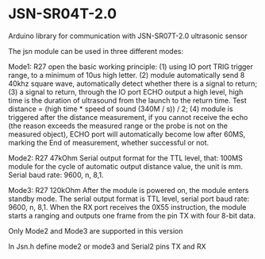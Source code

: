 # JSN-SR04T-2.0
Arduino library for communication with JSN-SR07T-2.0 ultrasonic sensor

The jsn module can be used in three different modes:

Mode1: R27 open
the basic working principle:
(1) using IO port TRIG trigger range, to a minimum of 10us high letter.
(2) module automatically send 8 40khz square wave, automatically detect whether there is a signal to return;
(3) a signal to return, through the IO port ECHO output a high level, high time is the duration of ultrasound from the launch to the return time. Test distance = (high time * speed of sound (340M / s)) / 2;
(4) module is triggered after the distance measurement, if you cannot receive the echo (the reason exceeds the measured range or the probe is not on the measured object), ECHO port will automatically become low after 60MS, marking the End of measurement, whether successful or not.

Mode2: R27 47kOhm
Serial output format for the TTL level, that: 100MS module for the cycle of automatic output distance value, the unit is mm. Serial baud rate: 9600, n, 8,1.

Mode3: R27 120kOhm
After the module is powered on, the module enters standby mode. The serial output format is TTL level, serial port baud rate: 9600, n, 8,1. When the RX port receives the 0X55 instruction, the module starts a ranging and outputs one frame from the pin TX with four 8-bit data.

Only Mode2 and Mode3 are supported in this version

In Jsn.h define mode2 or mode3 and Serial2 pins TX and RX 
